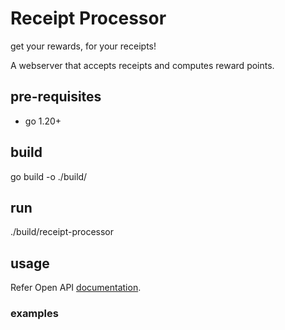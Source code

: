 # Receipt Processor

get your rewards, for your receipts!

A webserver that accepts receipts and computes reward points.

## pre-requisites
- go 1.20+

## build

go build -o ./build/

## run

./build/receipt-processor

## usage

Refer Open API [documentation](./docs).

### examples





